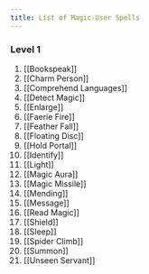 ```yaml
---
title: List of Magic-User Spells
---
```

### Level 1

1. [[Bookspeak]]
2. [[Charm Person]]
3. [[Comprehend Languages]]
4. [[Detect Magic]]
5. [[Enlarge]]
6. [[Faerie Fire]]
7. [[Feather Fall]]
8. [[Floating Disc]]
9. [[Hold Portal]]
10. [[Identify]]
11. [[Light]]
12. [[Magic Aura]]
13. [[Magic Missile]]
14. [[Mending]]
15. [[Message]]
16. [[Read Magic]]
17. [[Shield]]
18. [[Sleep]]
19. [[Spider Climb]]
20. [[Summon]]
21. [[Unseen Servant]]